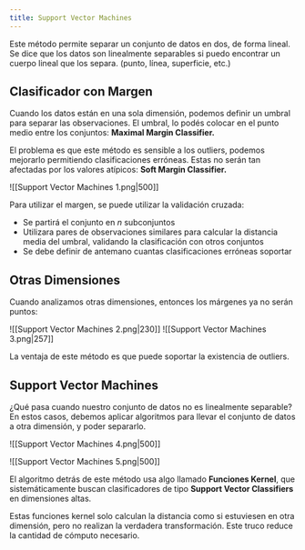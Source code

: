 ```yaml
---
title: Support Vector Machines
---
```


Este método permite separar un conjunto de datos en dos, de forma lineal. Se dice que los datos son linealmente separables si puedo encontrar un cuerpo lineal que los separa. (punto, línea, superficie, etc.)

## Clasificador con Margen

Cuando los datos están en una sola dimensión, podemos definir un umbral para separar las observaciones. El umbral, lo podés colocar en el punto medio entre los conjuntos: **Maximal Margin Classifier.**

El problema es que este método es sensible a los outliers, podemos mejorarlo permitiendo clasificaciones erróneas. Estas no serán tan afectadas por los valores atípicos: **Soft Margin Classifier.**

![[Support Vector Machines 1.png|500]]

Para utilizar el margen, se puede utilizar la validación cruzada:

- Se partirá el conjunto en $n$ subconjuntos
- Utilizara pares de observaciones similares para calcular la distancia media del umbral, validando la clasificación con otros conjuntos
- Se debe definir de antemano cuantas clasificaciones erróneas soportar

## Otras Dimensiones

Cuando analizamos otras dimensiones, entonces los márgenes ya no serán puntos:

![[Support Vector Machines 2.png|230]] ![[Support Vector Machines 3.png|257]]

La ventaja de este método es que puede soportar la existencia de outliers.

## Support Vector Machines

¿Qué pasa cuando nuestro conjunto de datos no es linealmente separable? En estos casos, debemos aplicar algoritmos para llevar el conjunto de datos a otra dimensión, y poder separarlo.

![[Support Vector Machines 4.png|500]]

![[Support Vector Machines 5.png|500]]

El algoritmo detrás de este método usa algo llamado **Funciones Kernel**, que sistemáticamente buscan clasificadores de tipo **Support Vector Classifiers** en dimensiones altas.

Estas funciones kernel solo calculan la distancia como si estuviesen en otra dimensión, pero no realizan la verdadera transformación. Este truco reduce la cantidad de cómputo necesario.

